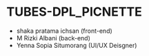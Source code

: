 # TUBES-DPL_PICNETTE
- shaka pratama ichsan (front-end)
- M Rizki Albani (back-end)
- Yenna Sopia Situmorang (UI/UX Deisgner)
